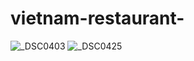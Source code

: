 # vietnam-restaurant-



![_DSC0403](https://user-images.githubusercontent.com/126632281/234509853-7dd656ba-2439-41b8-a6d1-b631c953a080.JPG)
![_DSC0425](https://user-images.githubusercontent.com/126632281/234510227-7de509a4-be95-4770-83b7-56e649be647d.JPG)
